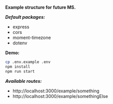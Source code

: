 **Example structure for future MS.**

***Default packages:***
- express
- cors
- moment-timezone
- dotenv

**Demo:**

```bash
cp .env.example .env
npm install
npm run start
```

***Available routes:***
- http://localhost:3000/example/something
- http://localhost:3000/example/somethingElse